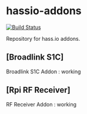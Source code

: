 # hassio-addons
[![Build Status](https://travis-ci.org/bestlibre/hassio-addons.svg?branch=master)](https://travis-ci.org/bestlibre/hassio-addons)

Repository for hass.io addons.

## [Broadlink S1C]

Broadlink S1C Addon : working

## [Rpi RF Receiver]

RF Receiver Addon : working


